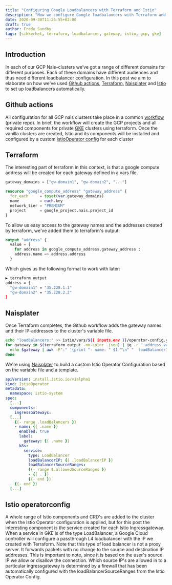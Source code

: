 ```yaml
---
title: "Configuring Google Loadbalancers with Terraform and Istio"
description: "How we configure Google loadbalancers with Terraform and Istio"
date: 2020-09-30T11:26:55+02:00
draft: true
author: Frode Sundby
tags: [sikkerhet, terraform, loadbalancer, gateway, istio, gcp, gke]
---
```


## Introduction
In each of our GCP Nais-clusters we’ve got a range of different domains for different purposes.
Each of these domains have different audiences and thus need different loadbalancer configuration.
In this post we aim to elaborate on how we've used [Github actions](https://github.com/features/actions), [Terraform](https://www.terraform.io/), [Naisplater](https://github.com/nais/naisplater) and [Istio](https://istio.io/) to set up loadbalancers automatically.

## Github actions
All configuration for all GCP nais clusters take place in a common [workflow](https://github.com/navikt/gcp-terraform/blob/master/.github/workflows/cicd.yaml) (private repo).
In brief, the workflow will create the GCP projects and all required components for private [GKE](https://cloud.google.com/kubernetes-engine) clusters using terraform.
Once the vanilla clusters are created, Istio and its components will be installed and configured by a custom [IstioOperator config](https://istio.io/latest/docs/reference/config/istio.operator.v1alpha1/) for each cluster


## Terraform
The interesting part of terraform in this context, is that a google compute address will be created for each gateway defined in a vars file.

```terraform
gateway_domains = ["gw-domain1", "gw-domain2", "..."]
```

```terraform
resource "google_compute_address" "gateway_address" {
  for_each     = toset(var.gateway_domains)
  name         = each.key
  network_tier = "PREMIUM"
  project      = google_project.nais.project_id
}
```

To allow us easy access to the gateway names and the addresses created by terraform, we've added them to terraform's output:
```terraform
output "address" {
  value = {
    for address in google_compute_address.gateway_address :
    address.name => address.address
  }
```
Which gives us the following format to work with later:
```bash
▶ terraform output
address = {
  "gw-domain1" = "35.228.1.1"
  "gw-domain2" = "35.228.2.2"
}
```

## Naisplater
Once Terraform completes, the Github workflow adds the gateway names and their IP-addresses to the cluster's variable file.
```bash
echo "loadBalancers:" >> istio/vars/${{ inputs.env }}/operator-config.yaml
for gateway in $(terraform output -no-color -json) | jq -r '.address.value | to_entries[] | "\(.key):\(.value)"'); do
  echo $gateway | awk -F":" '{print "- name: " $1 "\n" "  loadBalancerIP: " $2}' >> istio/vars/${{ inputs.env }}/operator-config.yaml;
done
```

We're using [Naisplater](https://github.com/nais/naisplater) to build a custom Istio Operator Configuration based on the variable file and a template.

```yaml
apiVersion: install.istio.io/v1alpha1
kind: IstioOperator
metadata:
  namespace: istio-system
spec:
  [...]
  components:
    ingressGateways:
  [...]
    {{- range .loadBalancers }}
    - name: {{ .name }}
      enabled: true
      label:
        gateway: {{ .name }}
      k8s:
        service:
          type: LoadBalancer
          loadBalancerIP: {{ .loadBalancerIP }}
          loadBalancerSourceRanges:
          {{- range $.allowedSourceRanges }}
          - {{ . }}
          {{- end }}
    {{- end }}
  [...]
```

## Istio operatorconfig
A whole range of Istio components and CRD's are added to the cluster when the Istio Operator configuration is applied, but for this post the interesting component is the service created for each Istio Ingressgateway.
When a service in GKE is of the type LoadBalancer, a Google Cloud controller will configure a passthrough L4 loadbalancer with the IP we created with Terraform.
Note that this type of load balancer is not a proxy server. It forwards packets with no change to the source and destination IP addresses.
This is important to note, since it is based on the user's source IP we allow or disallow the connection.
Which source IP's are allowed in to a particular ingressgateway is determined by a firewall that has been automatically configured with the loadBalancerSourceRanges from the Istio Operator Config.
